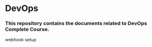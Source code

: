 # DevOps
### This repository contains the documents related to DevOps Complete Course. 

webhook setup 
